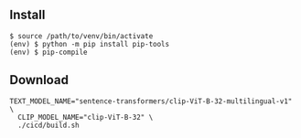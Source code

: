 ## Install 

```
$ source /path/to/venv/bin/activate
(env) $ python -m pip install pip-tools
(env) $ pip-compile
```


## Download

```
TEXT_MODEL_NAME="sentence-transformers/clip-ViT-B-32-multilingual-v1" \
  CLIP_MODEL_NAME="clip-ViT-B-32" \
  ./cicd/build.sh
```